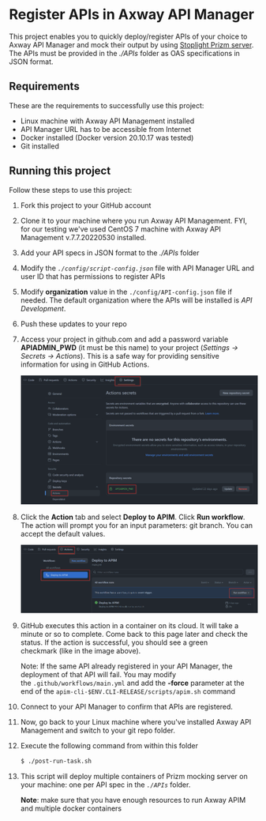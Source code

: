 # Register APIs in Axway API Manager

This project enables you to quickly deploy/register APIs of your choice to Axway API Manager and mock their output by using [Stoplight Prizm server](https://stoplight.io/open-source/prism). The APIs must be provided in the *./APIs* folder as OAS specifications in JSON format.

## Requirements

These are the requirements to successfully use this project:

- Linux machine with Axway API Management installed
- API Manager URL has to be accessible from Internet
- Docker installed (Docker version 20.10.17 was tested)
- Git installed

## Running this project

Follow these steps to use this project:

1. Fork this project to your GitHub account

2. Clone it to your machine where you run Axway API Management. FYI, for our testing we've used CentOS 7 machine with Axway API Management v.7.7.20220530 installed. 

3. Add your API specs in JSON format to the *./APIs* folder

4. Modify the *`./config/script-config.json`* file with API Manager URL and user ID that has permissions to register APIs

5. Modify **organization** value in the `./config/API-config.json` file if needed. The default organization where the APIs will be installed is *API Development*.

6. Push these updates to your repo

7. Access your project in github.com and add a password variable **APIADMIN_PWD** (it must be this name) to your project (*Settings -> Secrets -> Actions*). This is a safe way for providing sensitive information for using in GitHub Actions.

   

   <img src="images/action-secret.png" style="zoom: 50%;" />

   

8. Click the **Action** tab and select **Deploy to APIM**. Click **Run workflow**. The action will prompt you for an input parameters: git branch. You can accept the default values. 

   

   <img src="images/run-action.png" style="zoom:50%;" />

   
   

   

9. GitHub executes this action in a container on its cloud. It will take a minute or so to complete. Come back to this page later and check the status. If the action is successful, you should see a green checkmark (like in the image above). 

   Note: If the same API already registered in your API Manager, the deployment of that API will fail. You may modify the `.github/workflows/main.yml` and add the **-force** parameter at the end of the `apim-cli-$ENV.CLI-RELEASE/scripts/apim.sh` command

10. Connect to your API Manager to confirm that APIs are registered.

11. Now, go back to your Linux machine where you've installed Axway API Management and switch to your git repo folder.

12. Execute the following command from within this folder

    ```bash
    $ ./post-run-task.sh
    ```

    

13. This script will deploy multiple containers of Prizm mocking server on your machine: one per API spec in the *`./APIs`* folder. 

    **Note**: make sure that you have enough resources to run Axway APIM and multiple docker containers